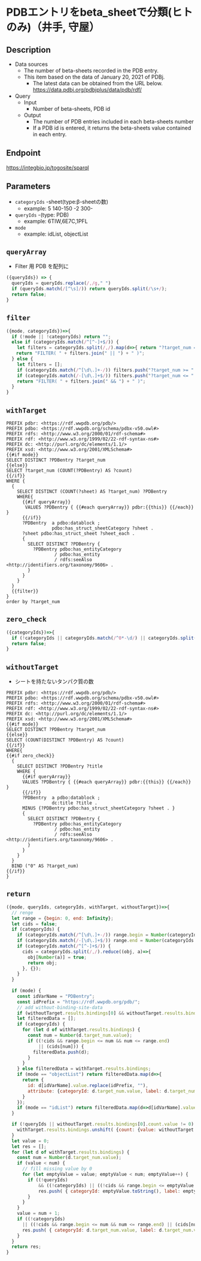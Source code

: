 # PDBエントリをbeta_sheetで分類(ヒトのみ)（井手, 守屋）

## Description

- Data sources
    - The number of beta-sheets recorded in the PDB entry.
    - This item based on the data of January 20, 2021 of PDBj. 
        - The latest data can be obtained from the URL below. https://data.pdbj.org/pdbjplus/data/pdb/rdf/
- Query
    - Input
        - Number of beta-sheets, PDB id
    - Output
        - The number of PDB entries included in each beta-sheets number
        - If a PDB id is entered, it returns the beta-sheets value contained in each entry.

## Endpoint

https://integbio.jp/togosite/sparql

## Parameters

* `categoryIds`   -sheet(type:β-sheetの数)
  * example: 5 140-150 -2 300-
* `queryIds` -(type: PDB)
  * example: 6TIW,6E7C,1PFL
* `mode`
  * example: idList, objectList

## `queryArray`
- Filter 用 PDB を配列に
```javascript
({queryIds}) => {
  queryIds = queryIds.replace(/,/g," ")
  if (queryIds.match(/[^\s]/)) return queryIds.split(/\s+/);
  return false;
}
```

## `filter`
```javascript
({mode, categoryIds})=>{
  if (!mode || !categoryIds) return "";
  else if (categoryIds.match(/^[^-]+$/)) {
    let filters = categoryIds.split(/,/).map(d=>{ return "?target_num = " + d });
　  return "FILTER( " + filters.join(" || ") + " )";
  } else {
    let filters = [];
    if (categoryIds.match(/^[\d\.]+-/)) filters.push("?target_num >= " + categoryIds.match(/^([\d\.]+)-/)[1]);
    if (categoryIds.match(/-[\d\.]+$/)) filters.push("?target_num <= " + categoryIds.match(/-([\d\.]+)$/)[1]);
    return "FILTER( " + filters.join(" && ") + " )";
  }
}
```

## `withTarget`

```sparql
PREFIX pdbr: <https://rdf.wwpdb.org/pdb/>
PREFIX pdbo: <https://rdf.wwpdb.org/schema/pdbx-v50.owl#>
PREFIX rdfs: <http://www.w3.org/2000/01/rdf-schema#>
PREFIX rdf: <http://www.w3.org/1999/02/22-rdf-syntax-ns#>
PREFIX dc: <http://purl.org/dc/elements/1.1/>
PREFIX xsd: <http://www.w3.org/2001/XMLSchema#>
{{#if mode}}
SELECT DISTINCT ?PDBentry ?target_num
{{else}}
SELECT ?target_num (COUNT(?PDBentry) AS ?count)
{{/if}}
WHERE {
  {
    SELECT DISTINCT (COUNT(?sheet) AS ?target_num) ?PDBentry
    WHERE{
      {{#if queryArray}}
       VALUES ?PDBentry { {{#each queryArray}} pdbr:{{this}} {{/each}} }
      {{/if}}
      ?PDBentry  a pdbo:datablock ;
                 pdbo:has_struct_sheetCategory ?sheet .
      ?sheet pdbo:has_struct_sheet ?sheet_each .
      {
        SELECT DISTINCT ?PDBentry {
          ?PDBentry pdbo:has_entityCategory
                  / pdbo:has_entity
                  / rdfs:seeAlso <http://identifiers.org/taxonomy/9606> .
        }
      }
    }
  }
  {{filter}}
}
order by ?target_num
```

## `zero_check`
```javascript
({categoryIds})=>{
  if (!categoryIds || categoryIds.match(/^0*-\d/) || categoryIds.split(/,/).includes("0")) return true;
  return false;
}
```

## `withoutTarget`
- シートを持たないタンパク質の数
```sparql
PREFIX pdbr: <https://rdf.wwpdb.org/pdb/>
PREFIX pdbo: <https://rdf.wwpdb.org/schema/pdbx-v50.owl#>
PREFIX rdfs: <http://www.w3.org/2000/01/rdf-schema#>
PREFIX rdf: <http://www.w3.org/1999/02/22-rdf-syntax-ns#>
PREFIX dc: <http://purl.org/dc/elements/1.1/>
PREFIX xsd: <http://www.w3.org/2001/XMLSchema#> 
{{#if mode}}
SELECT DISTINCT ?PDBentry ?target_num
{{else}}
SELECT (COUNT(DISTINCT ?PDBentry) AS ?count)
{{/if}}
WHERE{
{{#if zero_check}}
  {
    SELECT DISTINCT ?PDBentry ?title 
    WHERE {
      {{#if queryArray}}
      VALUES ?PDBentry { {{#each queryArray}} pdbr:{{this}} {{/each}} }
      {{/if}}
      ?PDBentry  a pdbo:datablock ;
                 dc:title ?title .
      MINUS {?PDBentry pdbo:has_struct_sheetCategory ?sheet . }
      {
        SELECT DISTINCT ?PDBentry {
          ?PDBentry pdbo:has_entityCategory
                  / pdbo:has_entity
                  / rdfs:seeAlso <http://identifiers.org/taxonomy/9606> .
        }
      }
    }
  }
  BIND ("0" AS ?target_num)
{{/if}}
}
```

## `return`
```javascript
({mode, queryIds, categoryIds, withTarget, withoutTarget})=>{
  // renge
  let range = {begin: 0, end: Infinity};
  let cids = false;
  if (categoryIds) {
    if (categoryIds.match(/^[\d\.]+-/)) range.begin = Number(categoryIds.match(/^([\d\.]+)-/)[1]);
    if (categoryIds.match(/-[\d\.]+$/)) range.end = Number(categoryIds.match(/-([\d\.]+)$/)[1]);
    if (categoryIds.match(/^[^-]+$/)) {
      cids = categoryIds.split(/,/).reduce((obj, a)=>{
        obj[Number(a)] = true;
        return obj;
      }, {});
    }
  }
  
  if (mode) {
    const idVarName = "PDBentry";
    const idPrefix = "https://rdf.wwpdb.org/pdb/";
    // add without-binding-site-data
    if (withoutTarget.results.bindings[0] && withoutTarget.results.bindings[0][idVarName]) withTarget.results.bindings = withTarget.results.bindings.concat(withoutTarget.results.bindings);
    let filteredData = [];
    if (categoryIds) {
      for (let d of withTarget.results.bindings) {
        const num = Number(d.target_num.value);
        if ((!cids && range.begin <= num && num <= range.end)
            || (cids[num])) {
          filteredData.push(d);
        }
      }
    } else filteredData = withTarget.results.bindings;
    if (mode == "objectList") return filteredData.map(d=>{
      return {
        id: d[idVarName].value.replace(idPrefix, ""),
        attribute: {categoryId: d.target_num.value, label: d.target_num.value}
      }
    });
    if (mode == "idList") return filteredData.map(d=>d[idVarName].value.replace(idPrefix, ""));
  }

  if (!queryIds || withoutTarget.results.bindings[0].count.value != 0) {
    withTarget.results.bindings.unshift( {count: {value: withoutTarget.results.bindings[0].count.value}, target_num: {value: "0"}}  ); // カウント 0 を追加
  }
  let value = 0;
  let res = [];
  for (let d of withTarget.results.bindings) {
    const num = Number(d.target_num.value);
    if (value < num) {
      // fill missing value by 0
      for (let emptyValue = value; emptyValue < num; emptyValue++) {
        if ((!queryIds) 
            && ((!categoryIds) || ((!cids && range.begin <= emptyValue && emptyValue <= range.end) || (cids[emptyValue])))) {
        	res.push( { categoryId: emptyValue.toString(), label: emptyValue.toString(), count: 0} );
        }
      }
    }
    value = num + 1;
    if ((!categoryIds)
      || ((!cids && range.begin <= num && num <= range.end) || (cids[num]))) {
      res.push( { categoryId: d.target_num.value, label: d.target_num.value, count: Number(d.count.value)} );
    }
  }       
  return res;
}
```
